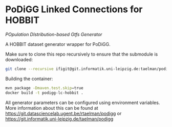 # PoDiGG Linked Connections for HOBBIT
_POpulation DIstribution-based Gtfs Generator_

A HOBBIT dataset generator wrapper for PoDiGG.

Make sure to clone this repo recursively to ensure that the submodule is downloaded:
```bash
git clone --recursive ifigit@git.informatik.uni-leipzig.de:taelman/podigg-lc-hobbit.git
```

Building the container:
```bash
mvn package -Dmaven.test.skip=true
docker build -t podigg-lc-hobbit .
```

All generator parameters can be configured using environment variables.
More information about this can be found at https://git.datasciencelab.ugent.be/rtaelman/podigg or https://git.informatik.uni-leipzig.de/taelman/podigg
